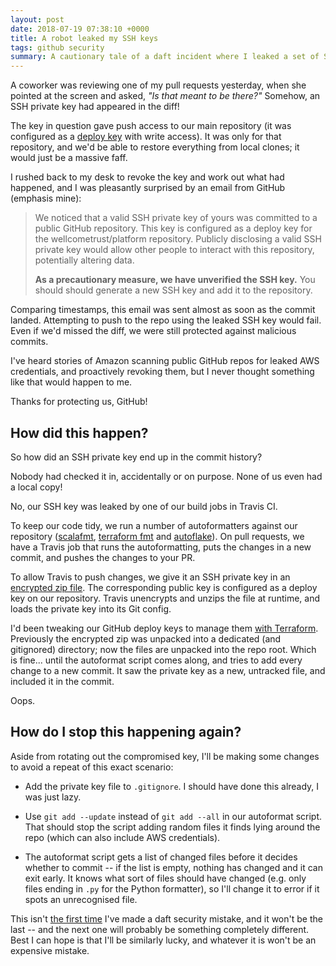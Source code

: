 ```yaml
---
layout: post
date: 2018-07-19 07:38:10 +0000
title: A robot leaked my SSH keys
tags: github security
summary: A cautionary tale of a daft incident where I leaked a set of SSH keys to GitHub.
---
```


A coworker was reviewing one of my pull requests yesterday, when she pointed at the screen and asked, *"Is that meant to be there?"*
Somehow, an SSH private key had appeared in the diff!

The key in question gave push access to our main repository (it was configured as a [deploy key][deploy_key] with write access).
It was only for that repository, and we'd be able to restore everything from local clones; it would just be a massive faff.

I rushed back to my desk to revoke the key and work out what had happened, and I was pleasantly surprised by an email from GitHub (emphasis mine):

> We noticed that a valid SSH private key of yours was committed to a public GitHub repository.
> This key is configured as a deploy key for the wellcometrust/platform repository.
> Publicly disclosing a valid SSH private key would allow other people to interact with this repository, potentially altering data.
>
> **As a precautionary measure, we have unverified the SSH key.**
> You should should generate a new SSH key and add it to the repository.

Comparing timestamps, this email was sent almost as soon as the commit landed.
Attempting to push to the repo using the leaked SSH key would fail.
Even if we'd missed the diff, we were still protected against malicious commits.

I've heard stories of Amazon scanning public GitHub repos for leaked AWS credentials, and proactively revoking them, but I never thought something like that would happen to me.

Thanks for protecting us, GitHub!


## How did this happen?

So how did an SSH private key end up in the commit history?

Nobody had checked it in, accidentally or on purpose.
None of us even had a local copy!

No, our SSH key was leaked by one of our build jobs in Travis CI.

To keep our code tidy, we run a number of autoformatters against our repository ([scalafmt][scalafmt], [terraform fmt][terraform] and [autoflake][autoflake]).
On pull requests, we have a Travis job that runs the autoformatting, puts the changes in a new commit, and pushes the changes to your PR.

To allow Travis to push changes, we give it an SSH private key in an [encrypted zip file][traviszip].
The corresponding public key is configured as a deploy key on our repository.
Travis unencrypts and unzips the file at runtime, and loads the private key into its Git config.

I'd been tweaking our GitHub deploy keys to manage them [with Terraform][tf_key].
Previously the encrypted zip was unpacked into a dedicated (and gitignored) directory; now the files are unpacked into the repo root.
Which is fine... until the autoformat script comes along, and tries to add every change to a new commit.
It saw the private key as a new, untracked file, and included it in the commit.

Oops.

## How do I stop this happening again?

Aside from rotating out the compromised key, I'll be making some changes to avoid a repeat of this exact scenario:

*   Add the private key file to `.gitignore`.
    I should have done this already, I was just lazy.

*   Use `git add --update` instead of `git add --all` in our autoformat script.
    That should stop the script adding random files it finds lying around the repo (which can also include AWS credentials).

*   The autoformat script gets a list of changed files before it decides whether to commit -- if the list is empty, nothing has changed and it can exit early.
    It knows what sort of files should have changed (e.g. only files ending in `.py` for the Python formatter), so I'll change it to error if it spots an unrecognised file.

This isn't [the first time][subprocess] I've made a daft security mistake, and it won't be the last -- and the next one will probably be something completely different.
Best I can hope is that I'll be similarly lucky, and whatever it is won't be an expensive mistake.

[deploy_key]: https://developer.github.com/v3/guides/managing-deploy-keys/#deploy-keys
[scalafmt]: https://scalameta.org/scalafmt/
[terraform]: https://www.terraform.io/docs/commands/fmt.html
[autoflake]: https://pypi.org/project/autoflake/
[traviszip]: https://docs.travis-ci.com/user/encrypting-files/
[tf_key]: https://www.terraform.io/docs/providers/github/r/repository_deploy_key.html
[subprocess]: /2018/05/beware-logged-errors/
